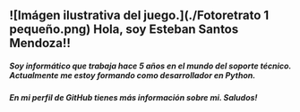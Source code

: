 ## ![Imágen ilustrativa del juego.](./Fotoretrato 1 pequeño.png) Hola, soy Esteban Santos Mendoza!!  

##### Soy informático que trabaja hace 5 años en el mundo del soporte técnico. Actualmente me estoy formando como desarrollador en Python.
##### En mi perfil de GitHub tienes más información sobre mi. Saludos!
